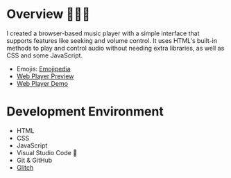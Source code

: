 # Overview 👨🏻‍💻

I created a browser-based music player with a simple interface that supports features like seeking and volume control. It uses HTML's built-in methods to play and control audio without needing extra libraries, as well as CSS and some JavaScript.


* Emojis: [Emojipedia](https://emojipedia.org/)
* [Web Player Preview](https://web-music-player-cse310.glitch.me)
* [Web Player Demo](https://youtu.be/s4-e71Kw3I8?si=hHmryrG_qdGwrqnQ)


# Development Environment 

* HTML
* CSS
* JavaScript 
* Visual Studio Code 🔧
* Git & GitHub
* [Glitch](https://glitch.com/)
